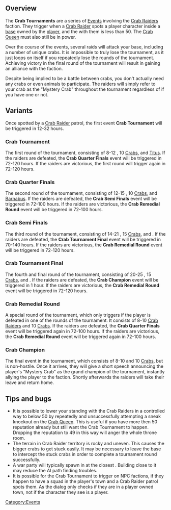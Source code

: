 ## Overview

The **Crab Tournaments** are a series of [Events](Events.md "wikilink")
involving the [Crab Raiders](02%20-%20Projects%20&%20Wikis/Kenshi/Kenshi%20Wiki/Kenshi%20Wiki%20Template/Crab_Raiders.md "wikilink") faction. They
trigger when a [Crab Raider](Crab_Raider.md "wikilink") spots a player
character inside a [base](Guide_to_Building_an_Outpost.md "wikilink") owned
by the [player](Nameless.md "wikilink"), and the [](Guide_to_Faction_Relations.md) with them is less
than 50. The [Crab Queen](Crab_Queen.md "wikilink") must also still be in
power.

Over the course of the events, several raids will attack your base,
including a number of unique crabs. It is impossible to truly lose the
tournament, as it just loops on itself if you repeatedly lose the rounds
of the tournament. Achieving victory in the final round of the
tournament will result in gaining an alliance with the [](02%20-%20Projects%20&%20Wikis/Kenshi/Kenshi%20Wiki/Kenshi%20Wiki%20Template/Crab_Raiders.md) faction.

Despite being implied to be a battle between crabs, you don't actually
need any crabs or even animals to participate. The raiders will simply
refer to your crab as the "Mystery Crab" throughout the tournament
regardless of if you have one or not.

## Variants

Once spotted by a [Crab Raider](02%20-%20Projects%20&%20Wikis/Kenshi/Kenshi%20Wiki/Kenshi%20Wiki%20Template/Crab_Raiders.md "wikilink") patrol, the
first event **Crab Tournament** will be triggered in 12-32 hours.

### Crab Tournament

The first round of the tournament, consisting of 8-12 [](02%20-%20Projects%20&%20Wikis/Kenshi/Kenshi%20Wiki/Kenshi%20Wiki%20Template/Crab_Raiders.md), 10 [Crabs](Crab.md "wikilink"), and
[Titus](Titus.md "wikilink"). If the raiders are defeated, the **Crab
Quarter Finals** event will be triggered in 72-120 hours. If the raiders
are victorious, the first round will trigger again in 72-120 hours.

### Crab Quarter Finals

The second round of the tournament, consisting of 12-15 [](Crab_Raider.md), 10 [Crabs](Crab.md "wikilink"), and
[Barnabus](Barnabus.md "wikilink"). If the raiders are defeated, the **Crab
Semi Finals** event will be triggered in 72-100 hours. If the raiders
are victorious, the **Crab Remedial Round** event will be triggered in
72-100 hours.

### Crab Semi Finals

The third round of the tournament, consisting of 14-21 [](Crab_Raider.md), 15 [Crabs](Crab.md "wikilink"), and [](Mr_Gigantus.md). If the raiders are defeated, the
**Crab Tournament Final** event will be triggered in 70-140 hours. If
the raiders are victorious, the **Crab Remedial Round** event will be
triggered in 72-120 hours.

### Crab Tournament Final

The fourth and final round of the tournament, consisting of 20-25 [](Crab_Raider.md), 15 [Crabs](Crab.md "wikilink"), and [](The_Crabinator.md). If the raiders are defeated, the
**Crab Champion** event will be triggered in 1 hour. If the raiders are
victorious, the **Crab Remedial Round** event will be triggered in
72-120 hours.

### Crab Remedial Round

A special round of the tournament, which only triggers if the player is
defeated in one of the rounds of the tournament. It consists of 8-10
[Crab Raiders](Crab_Raider.md "wikilink") and 10 [Crabs](Crab.md "wikilink").
If the raiders are defeated, the **Crab Quarter Finals** event will be
triggered again in 72-100 hours. If the raiders are victorious, the
**Crab Remedial Round** event will be triggered again in 72-100 hours.

### Crab Champion

The final event in the tournament, which consists of 8-10 [](Crab_Raider.md) and 10 [Crabs](Crab.md "wikilink"), but is
non-hostile. Once it arrives, they will give a short speech announcing
the player's "Mystery Crab" as the grand champion of the tournament,
instantly allying the player to the [](02%20-%20Projects%20&%20Wikis/Kenshi/Kenshi%20Wiki/Kenshi%20Wiki%20Template/Crab_Raiders.md) faction. Shortly afterwards the
raiders will take their leave and return home.

## Tips and bugs

- It is possible to lower your standing with the Crab Raiders in a
  controlled way to below 50 by repeatedly and unsuccessfully attempting
  a sneak knockout on the [Crab Queen](Crab_Queen.md "wikilink"). This is
  useful if you have more then 50 reputation already but still want the
  Crab Tournament to happen. Dropping the reputation to 49 in this way
  will anger the whole throne room.
- The terrain in Crab Raider territory is rocky and uneven. This causes
  the bigger crabs to get stuck easily. It may be necessary to leave the
  base to intercept the stuck crabs in order to complete a tournament
  round successfully.
- A war party will typically spawn in at the closest [](Crab_Village.md). Building close to it may reduce the
  AI path finding troubles.
- It is possible for the Crab Tournament to trigger on NPC factions, if
  they happen to have a squad in the player's town and a Crab Raider
  patrol spots them. As the dialog only checks if they are in a player
  owned town, not if the character they see is a player.

[Category:Events](Category:Events "wikilink")